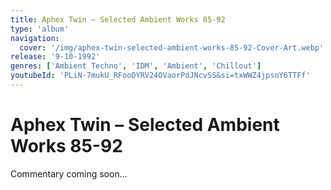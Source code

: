 ```yaml
---
title: Aphex Twin – Selected Ambient Works 85-92
type: 'album'
navigation:
  cover: '/img/aphex-twin-selected-ambient-works-85-92-Cover-Art.webp'
release: '9-10-1992'
genres: ['Ambient Techno', 'IDM', 'Ambient', 'Chillout']
youtubeId: 'PLiN-7mukU_RFooOYRV24OVaorPdJNcvSS&si=txWWZ4jpsoY6TTFf'
---
```

<music-genre-list :genres="genres"></music-genre-list>

# Aphex Twin – Selected Ambient Works 85-92
Commentary coming soon...







